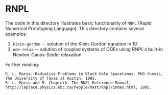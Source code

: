 # RNPL

The code in this directory illustrates basic functionality of `RNPL` (Rapid Numerical Prototyping Language). This directory contains several examples:
1. `klein-gordon` -- solution of the Klein-Gordon equation in 1D
2. `ode-relax` -- solution of coupled systems of ODEs using RNPL's built-in Newton-Gauss-Seidel relaxation

Further reading:
```
R. L. Marsa. Radiative Problems in Black Hole Spacetimes. PhD thesis, The University of Texas at Austin, 1995.
R. L. Marsa and M. Choptuik. The RNPL Reference Manual, http://laplace.physics.ubc.ca/People/matt/Rnpl/index.html, 1995.
```
